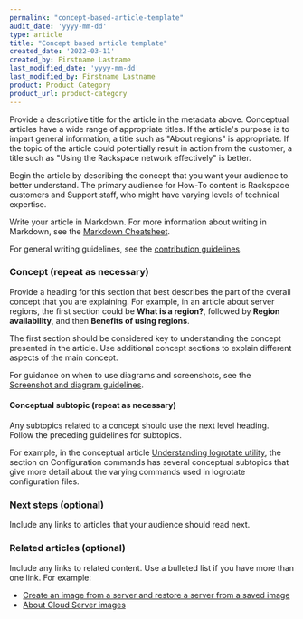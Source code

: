 ```yaml
---
permalink: "concept-based-article-template"
audit_date: 'yyyy-mm-dd'
type: article
title: "Concept based article template"
created_date: '2022-03-11'
created_by: Firstname Lastname
last_modified_date: 'yyyy-mm-dd'
last_modified_by: Firstname Lastname
product: Product Category
product_url: product-category
---
```


Provide a descriptive title for the article in the metadata above. Conceptual articles have a wide
range of appropriate titles. If the article's purpose is to impart general information, a title such
as "About regions" is appropriate. If the topic of the article could potentially result in action
from the customer, a title such as "Using the Rackspace network effectively" is better.

Begin the article by describing the concept that you want your audience to better understand. The
primary audience for How-To content is Rackspace customers and Support staff, who might have varying
levels of technical expertise.

Write your article in Markdown. For more information about writing in Markdown, see the [Markdown
Cheatsheet](https://github.com/adam-p/markdown-here/wiki/Markdown-Cheatsheet).

For general writing guidelines, see the [contribution
guidelines](https://github.com/rackerlabs/rackspace-how-to/blob/master/CONTRIBUTING.md).

### Concept (repeat as necessary)

Provide a heading for this section that best describes the part of the overall concept that you are
explaining. For example, in an article about server regions, the first section could be **What is a
region?**, followed by **Region availability**, and then **Benefits of using regions**.

The first section should be considered key to understanding the concept presented in the article.
Use additional concept sections to explain different aspects of the main concept.

For guidance on when to use diagrams and screenshots, see the [Screenshot and diagram
guidelines](http://rackerlabs.github.io/docs-rackspace/style-guide/screenshot-diagram-guidelines.html).

#### Conceptual subtopic (repeat as necessary)

Any subtopics related to a concept should use the next level heading. Follow the preceding
guidelines for subtopics.

For example, in the conceptual article [Understanding logrotate
utility](/how-to/understanding-logrotate-utility), the section on Configuration commands has several
conceptual subtopics that give more detail about the varying commands used in logrotate
configuration files.

### Next steps (optional)

Include any links to articles that your audience should read next.

### Related articles (optional)

Include any links to related content. Use a bulleted list if you have more than one link. For
example:

- [Create an image from a server and restore a server from a saved image](/how-to/create-an-image-from-a-server-and-restore-a-server-from-a-saved-image)
- [About Cloud Server images](/how-to/about-cloud-server-images)
